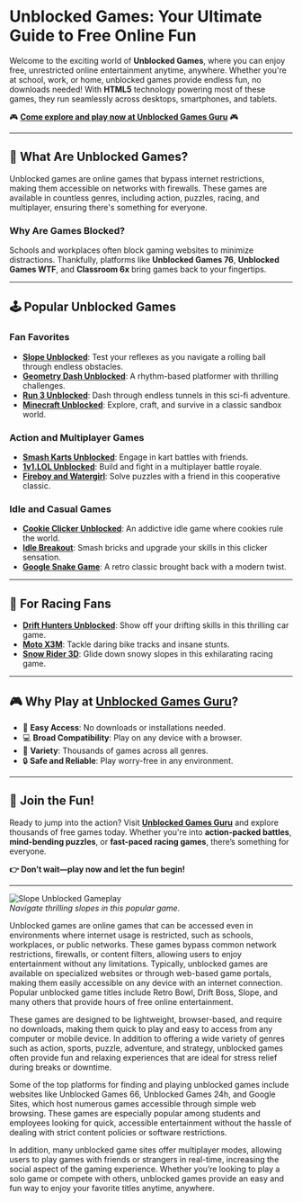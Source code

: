 # Unblocked Games: Your Ultimate Guide to Free Online Fun

Welcome to the exciting world of **Unblocked Games**, where you can enjoy free, unrestricted online entertainment anytime, anywhere. Whether you're at school, work, or home, unblocked games provide endless fun, no downloads needed! With **HTML5** technology powering most of these games, they run seamlessly across desktops, smartphones, and tablets.

🎮 **[Come explore and play now at Unblocked Games Guru](https://unblockedgames.guru)** 🎮

---

## 🎲 What Are Unblocked Games?

Unblocked games are online games that bypass internet restrictions, making them accessible on networks with firewalls. These games are available in countless genres, including action, puzzles, racing, and multiplayer, ensuring there's something for everyone.

### **Why Are Games Blocked?**
Schools and workplaces often block gaming websites to minimize distractions. Thankfully, platforms like **Unblocked Games 76**, **Unblocked Games WTF**, and **Classroom 6x** bring games back to your fingertips.

---

## 🕹️ Popular Unblocked Games

### **Fan Favorites**
- **[Slope Unblocked](https://unblockedgames.guru/games/sloperun)**: Test your reflexes as you navigate a rolling ball through endless obstacles.
- **[Geometry Dash Unblocked](https://unblockedgames.guru/games/geometry-dash-freezenova/)**: A rhythm-based platformer with thrilling challenges.
- **[Run 3 Unblocked](https://unblockedgames.guru/games/run-3-space/)**: Dash through endless tunnels in this sci-fi adventure.
- **[Minecraft Unblocked](https://unblockedgames.guru/games/paper-minecraft-scratch/)**: Explore, craft, and survive in a classic sandbox world.

### **Action and Multiplayer Games**
- **[Smash Karts Unblocked](https://unblockedgames.guru/games/crazy-karts/)**: Engage in kart battles with friends.
- **[1v1.LOL Unblocked](https://unblockedgames.guru/games/easy-kids-coloring-lol/)**: Build and fight in a multiplayer battle royale.
- **[Fireboy and Watergirl](https://unblockedgames.guru/games/fire-and-water/)**: Solve puzzles with a friend in this cooperative classic.

### **Idle and Casual Games**
- **[Cookie Clicker Unblocked](https://unblockedgames.guru/games/cookieclicker/)**: An addictive idle game where cookies rule the world.
- **[Idle Breakout](https://unblockedgames.guru/games/idlebreakout/)**: Smash bricks and upgrade your skills in this clicker sensation.
- **[Google Snake Game](https://unblockedgames.guru/games/crazy-snake-io/)**: A retro classic brought back with a modern twist.

---

## 🚗 For Racing Fans
- **[Drift Hunters Unblocked](https://unblockedgames.guru/games/burnout-drift-hunter/)**: Show off your drifting skills in this thrilling car game.
- **[Moto X3M](https://unblockedgames.guru/games/moto-x3m/)**: Tackle daring bike tracks and insane stunts.
- **[Snow Rider 3D](https://unblockedgames.guru/games/snowrider3d/)**: Glide down snowy slopes in this exhilarating racing game.

---

## 🎮 Why Play at [Unblocked Games Guru](https://unblockedgames.guru)?

- 🚀 **Easy Access**: No downloads or installations needed.
- 💻 **Broad Compatibility**: Play on any device with a browser.
- 🌟 **Variety**: Thousands of games across all genres.
- 🔒 **Safe and Reliable**: Play worry-free in any environment.

---

## 📢 Join the Fun!

Ready to jump into the action? Visit **[Unblocked Games Guru](https://unblockedgames.guru)** and explore thousands of free games today. Whether you're into **action-packed battles**, **mind-bending puzzles**, or **fast-paced racing games**, there’s something for everyone.

**👉 Don’t wait—play now and let the fun begin!**

---
![Slope Unblocked Gameplay](https://unblockedgames.guru/game-img/og-image.jpg)  
*Navigate thrilling slopes in this popular game.*

Unblocked games are online games that can be accessed even in environments where internet usage is restricted, such as schools, workplaces, or public networks. These games bypass common network restrictions, firewalls, or content filters, allowing users to enjoy entertainment without any limitations. Typically, unblocked games are available on specialized websites or through web-based game portals, making them easily accessible on any device with an internet connection. Popular unblocked game titles include Retro Bowl, Drift Boss, Slope, and many others that provide hours of free online entertainment.

These games are designed to be lightweight, browser-based, and require no downloads, making them quick to play and easy to access from any computer or mobile device. In addition to offering a wide variety of genres such as action, sports, puzzle, adventure, and strategy, unblocked games often provide fun and relaxing experiences that are ideal for stress relief during breaks or downtime.

Some of the top platforms for finding and playing unblocked games include websites like Unblocked Games 66, Unblocked Games 24h, and Google Sites, which host numerous games accessible through simple web browsing. These games are especially popular among students and employees looking for quick, accessible entertainment without the hassle of dealing with strict content policies or software restrictions.

In addition, many unblocked game sites offer multiplayer modes, allowing users to play games with friends or strangers in real-time, increasing the social aspect of the gaming experience. Whether you’re looking to play a solo game or compete with others, unblocked games provide an easy and fun way to enjoy your favorite titles anytime, anywhere.
